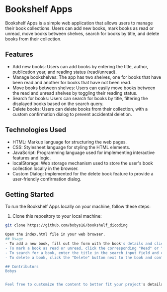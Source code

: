 # Bookshelf Apps

Bookshelf Apps is a simple web application that allows users to manage their book collections. Users can add new books, mark books as read or unread, move books between shelves, search for books by title, and delete books from their collection.

## Features

- Add new books: Users can add books by entering the title, author, publication year, and reading status (read/unread).
- Manage bookshelves: The app has two shelves, one for books that have been read and another for books that have not been read.
- Move books between shelves: Users can easily move books between the read and unread shelves by toggling their reading status.
- Search for books: Users can search for books by title, filtering the displayed books based on the search query.
- Delete books: Users can delete books from their collection, with a custom confirmation dialog to prevent accidental deletion.

## Technologies Used

- HTML: Markup language for structuring the web pages.
- CSS: Stylesheet language for styling the HTML elements.
- JavaScript: Programming language used for implementing interactive features and logic.
- localStorage: Web storage mechanism used to store the user's book collection locally in the browser.
- Custom Dialog: Implemented for the delete book feature to provide a user-friendly confirmation dialog.

## Getting Started

To run the Bookshelf Apps locally on your machine, follow these steps:

1. Clone this repository to your local machine:

```bash
git clone https://github.com/bobys16/bookshelf_dicoding

Open the index.html file in your web browser.
## Usage
- To add a new book, fill out the form with the book's details and click the "Tambah Buku" button.
- To mark a book as read or unread, click the corresponding "Read" or "Unread" button.
- To search for a book, enter the title in the search input field and click the "Cari" button.
- To delete a book, click the "Delete" button next to the book and confirm the action in the custom dialog.

## Contributors
Bobys


Feel free to customize the content to better fit your project's details and specifications!
